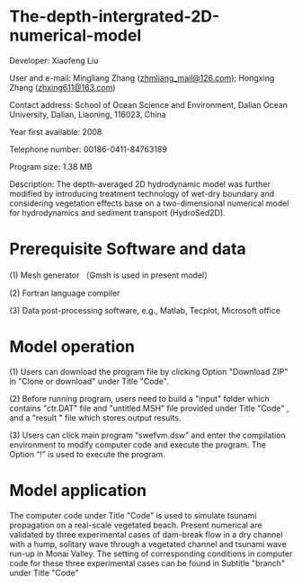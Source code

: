 # The-depth-intergrated-2D-numerical-model
Developer: Xiaofeng Liu  

User and e-mail: Mingliang Zhang (zhmliang_mail@126.com); Hongxing Zhang (zhxing611@163.com)

Contact address: School of Ocean Science and Environment, Dalian Ocean University, Dalian, Liaoning, 116023, China

Year first available: 2008

Telephone number: 00186-0411-84763189

Program size: 1.38 MB

Description: The depth-averaged 2D hydrodynamic model was further modified by introducing treatment technology of wet-dry boundary and considering vegetation effects base on a two-dimensional numerical model for hydrodynamics and sediment transport (HydroSed2D). 

# Prerequisite Software and data
(1) Mesh generator （Gmsh is used in present model）

(2) Fortran language compiler

(3) Data post-processing software, e.g., Matlab, Tecplot, Microsoft office
# Model operation
(1) Users can download the program file by clicking Option "Download ZIP" in "Clone or download" under Title "Code".

(2) Before running program, users need to build a "input" folder which contains "ctr.DAT" file and "untitled.MSH" file provided under Title "Code" , and a "result " file which stores output results.

(3) Users can click main program “swefvm.dsw” and enter the compilation environment to modify computer code and execute the program. The Option “!” is used to execute the program.

# Model application
The computer code under Title "Code" is used to simulate tsunami propagation on a real-scale vegetated beach. Present numerical  are validated by three experimental cases of dam-break flow in a dry channel with a hump, solitary wave through a vegetated channel and tsunami wave run-up in Monai Valley. The setting of corresponding conditions in computer code for these three experimental cases can be found in Subtitle "branch" under Title "Code" 

